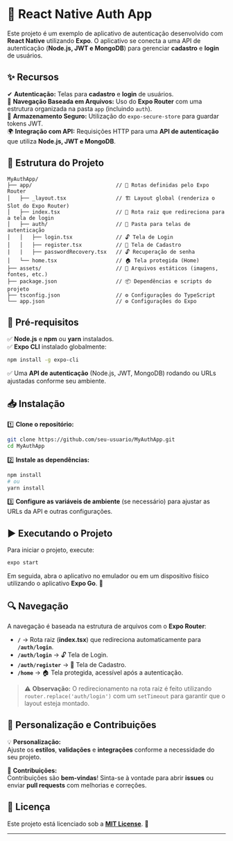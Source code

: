 

# 🚀 React Native Auth App

Este projeto é um exemplo de aplicativo de autenticação desenvolvido com **React Native** utilizando **Expo**. O aplicativo se conecta a uma API de autenticação (**Node.js, JWT e MongoDB**) para gerenciar **cadastro** e **login** de usuários.  

## ✨ Recursos

✔ **Autenticação:** Telas para **cadastro** e **login** de usuários.  
📁 **Navegação Baseada em Arquivos:** Uso do **Expo Router** com uma estrutura organizada na pasta `app` (incluindo `auth`).  
🔐 **Armazenamento Seguro:** Utilização do `expo-secure-store` para guardar tokens JWT.  
🌍 **Integração com API:** Requisições HTTP para uma **API de autenticação** que utiliza **Node.js, JWT e MongoDB**.  

## 📂 Estrutura do Projeto

```plaintext
MyAuthApp/
├── app/                           // 📁 Rotas definidas pelo Expo Router
│   ├── _layout.tsx                // 🏗️ Layout global (renderiza o Slot do Expo Router)
│   ├── index.tsx                  // 🔄 Rota raiz que redireciona para a tela de login
│   ├── auth/                      // 🔑 Pasta para telas de autenticação
│   │   ├── login.tsx              // 🔓 Tela de Login
│   │   ├── register.tsx           // 📝 Tela de Cadastro
|   |   ├── passwordRecovery.tsx   // 🔓 Recuperação de senha 
│   └── home.tsx                   // 🏠 Tela protegida (Home)
├── assets/                        // 🎨 Arquivos estáticos (imagens, fontes, etc.)
├── package.json                   // 📦 Dependências e scripts do projeto
├── tsconfig.json                  // ⚙️ Configurações do TypeScript
└── app.json                       // ⚙️ Configurações do Expo
```

## 🔧 Pré-requisitos

✅ **Node.js** e **npm** ou **yarn** instalados.  
✅ **Expo CLI** instalado globalmente:  
```bash
npm install -g expo-cli
```
✅ Uma **API de autenticação** (Node.js, JWT, MongoDB) rodando ou URLs ajustadas conforme seu ambiente.  

## 📥 Instalação

1️⃣ **Clone o repositório:**  
   ```bash
   git clone https://github.com/seu-usuario/MyAuthApp.git
   cd MyAuthApp
   ```
   
2️⃣ **Instale as dependências:**  
   ```bash
   npm install
   # ou
   yarn install
   ```
   
3️⃣ **Configure as variáveis de ambiente** (se necessário) para ajustar as URLs da API e outras configurações.  

## ▶️ Executando o Projeto

Para iniciar o projeto, execute:  
```bash
expo start
```
Em seguida, abra o aplicativo no emulador ou em um dispositivo físico utilizando o aplicativo **Expo Go**. 📱  

## 🔍 Navegação

A navegação é baseada na estrutura de arquivos com o **Expo Router**:

- **`/`** → Rota raiz (**index.tsx**) que redireciona automaticamente para **`/auth/login`**.  
- **`/auth/login`** → 🔓 Tela de Login.  
- **`/auth/register`** → 📝 Tela de Cadastro.  
- **`/home`** → 🏠 Tela protegida, acessível após a autenticação.  

> ⚠ **Observação:** O redirecionamento na rota raiz é feito utilizando `router.replace('auth/login')` com um `setTimeout` para garantir que o layout esteja montado.  

## 🎨 Personalização e Contribuições

💡 **Personalização:**  
Ajuste os **estilos**, **validações** e **integrações** conforme a necessidade do seu projeto.  

🤝 **Contribuições:**  
Contribuições são **bem-vindas**! Sinta-se à vontade para abrir **issues** ou enviar **pull requests** com melhorias e correções.  

## 📜 Licença

Este projeto está licenciado sob a **[MIT License](LICENSE)**. 📄  

---
